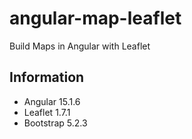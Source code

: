 # angular-map-leaflet

Build Maps in Angular with Leaflet

## Information

- Angular 15.1.6
- Leaflet 1.7.1
- Bootstrap 5.2.3